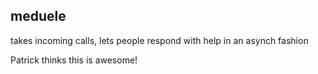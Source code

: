 ## meduele
takes incoming calls, lets people respond with help in an asynch fashion

Patrick thinks this is awesome!